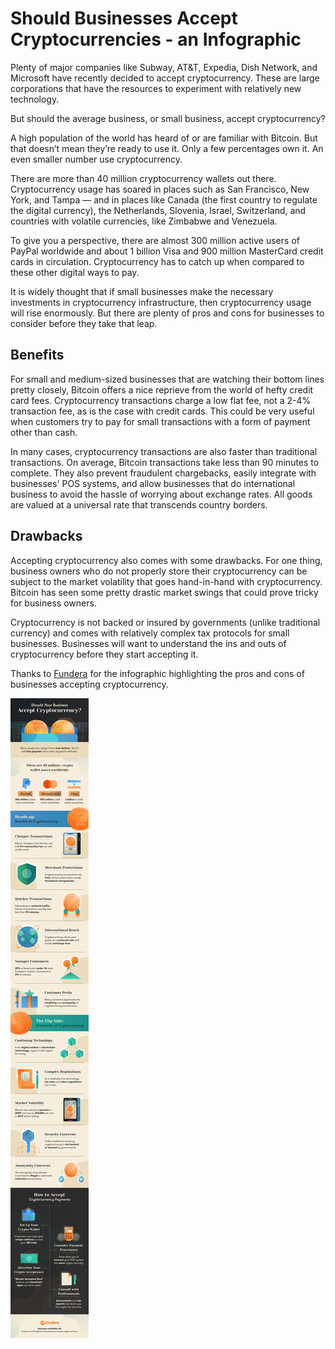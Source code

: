 # Should Businesses Accept Cryptocurrencies - an Infographic

Plenty of major companies like Subway, AT&T, Expedia, Dish Network, and Microsoft have recently decided to accept cryptocurrency. These are large corporations that have the resources to experiment with relatively new technology.

But should the average business, or small business, accept cryptocurrency? 

A high population of the world has heard of or are familiar with Bitcoin. But that doesn’t mean they’re ready to use it. Only a few percentages own it. An even smaller number use cryptocurrency. 

There are more than 40 million cryptocurrency wallets out there. Cryptocurrency usage has soared in places such as San Francisco, New York, and Tampa — and in places like Canada (the first country to regulate the digital currency), the Netherlands, Slovenia, Israel, Switzerland, and countries with volatile currencies, like Zimbabwe and Venezuela.

To give you a perspective, there are almost 300 million active users of PayPal worldwide and about 1 billion Visa and 900 million MasterCard credit cards in circulation. Cryptocurrency has to catch up when compared to these other digital ways to pay. 

It is widely thought that if small businesses make the necessary investments in cryptocurrency infrastructure, then cryptocurrency usage will rise enormously. But there are plenty of pros and cons for businesses to consider before they take that leap.


## Benefits

For small and medium-sized businesses that are watching their bottom lines pretty closely, Bitcoin offers a nice reprieve from the world of hefty credit card fees. Cryptocurrency transactions charge a low flat fee, not a 2-4% transaction fee, as is the case with credit cards. This could be very useful when customers try to pay for small transactions with a form of payment other than cash.

In many cases, cryptocurrency transactions are also faster than traditional transactions. On average, Bitcoin transactions take less than 90 minutes to complete. They also prevent fraudulent chargebacks, easily integrate with businesses' POS systems, and allow businesses that do international business to avoid the hassle of worrying about exchange rates. All goods are valued at a universal rate that transcends country borders. 

## Drawbacks

Accepting cryptocurrency also comes with some drawbacks. For one thing, business owners who do not properly store their cryptocurrency can be subject to the market volatility that goes hand-in-hand with cryptocurrency. Bitcoin has seen some pretty drastic market swings that could prove tricky for business owners. 

Cryptocurrency is not backed or insured by governments (unlike traditional currency) and comes with relatively complex tax protocols for small businesses. Businesses will want to understand the ins and outs of cryptocurrency before they start accepting it. 

Thanks to [Fundera](https://www.fundera.com/blog/should-businesses-accept-cryptocurrency) for the infographic highlighting the pros and cons of businesses accepting cryptocurrency.

![Should your Business Accept Cryptocurrency)](/static/2019/should-your-business-accept-cryptocurrency.jpg)